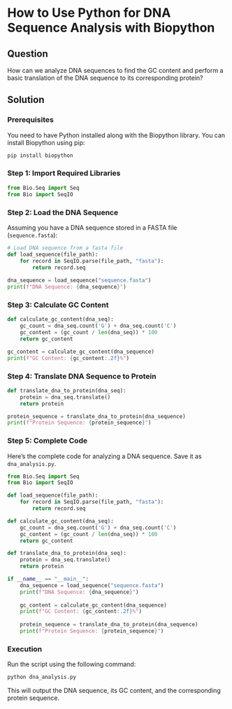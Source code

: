 # How to Use Python for DNA Sequence Analysis with Biopython

## Question
How can we analyze DNA sequences to find the GC content and perform a basic translation of the DNA sequence to its corresponding protein?

## Solution

### Prerequisites
You need to have Python installed along with the Biopython library. You can install Biopython using pip:

```bash
pip install biopython
```

### Step 1: Import Required Libraries

```python
from Bio.Seq import Seq
from Bio import SeqIO
```

### Step 2: Load the DNA Sequence

Assuming you have a DNA sequence stored in a FASTA file (`sequence.fasta`):

```python
# Load DNA sequence from a fasta file
def load_sequence(file_path):
    for record in SeqIO.parse(file_path, "fasta"):
        return record.seq
        
dna_sequence = load_sequence("sequence.fasta")
print(f"DNA Sequence: {dna_sequence}")
```

### Step 3: Calculate GC Content

```python
def calculate_gc_content(dna_seq):
    gc_count = dna_seq.count('G') + dna_seq.count('C')
    gc_content = (gc_count / len(dna_seq)) * 100
    return gc_content

gc_content = calculate_gc_content(dna_sequence)
print(f"GC Content: {gc_content:.2f}%")
```

### Step 4: Translate DNA Sequence to Protein

```python
def translate_dna_to_protein(dna_seq):
    protein = dna_seq.translate()
    return protein

protein_sequence = translate_dna_to_protein(dna_sequence)
print(f"Protein Sequence: {protein_sequence}")
```

### Step 5: Complete Code

Here’s the complete code for analyzing a DNA sequence. Save it as `dna_analysis.py`.

```python
from Bio.Seq import Seq
from Bio import SeqIO

def load_sequence(file_path):
    for record in SeqIO.parse(file_path, "fasta"):
        return record.seq

def calculate_gc_content(dna_seq):
    gc_count = dna_seq.count('G') + dna_seq.count('C')
    gc_content = (gc_count / len(dna_seq)) * 100
    return gc_content

def translate_dna_to_protein(dna_seq):
    protein = dna_seq.translate()
    return protein

if __name__ == "__main__":
    dna_sequence = load_sequence("sequence.fasta")
    print(f"DNA Sequence: {dna_sequence}")
    
    gc_content = calculate_gc_content(dna_sequence)
    print(f"GC Content: {gc_content:.2f}%")
    
    protein_sequence = translate_dna_to_protein(dna_sequence)
    print(f"Protein Sequence: {protein_sequence}")
```

### Execution

Run the script using the following command:

```bash
python dna_analysis.py
```

This will output the DNA sequence, its GC content, and the corresponding protein sequence.